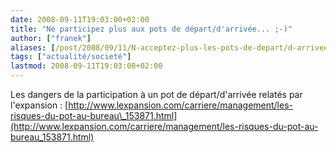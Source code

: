 ```yaml
---
date: 2008-09-11T19:03:00+02:00
title: "Ne participez plus aux pots de départ/d'arrivée... ;-)"
author: ["franek"]
aliases: [/post/2008/09/11/N-acceptez-plus-les-pots-de-depart/d-arrivee]
tags: ["actualité/societé"]
lastmod: 2008-09-11T19:03:00+02:00
---
```

Les dangers de la participation à un pot de départ/d'arrivée relatés par l'expansion : [http://www.lexpansion.com/carriere/management/les-risques-du-pot-au-bureau\_153871.html](http://www.lexpansion.com/carriere/management/les-risques-du-pot-au-bureau_153871.html)
